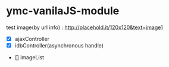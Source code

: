 # ymc-vanilaJS-module

test image(by url info) : http://placehold.it/120x120&text=image1

* [x] ajaxController
* [x] idbController(asynchronous handle)
* [] imageList


